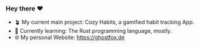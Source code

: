 ### Hey there ❤️

<!--
- 🔭 I’m currently working on ...
- 🌱 I’m currently learning ...
- 👯 I’m looking to collaborate on ...
- 🤔 I’m looking for help with ...
- 💬 Ask me about ...
- 📫 How to reach me: ...
- 😄 Pronouns: ...
- ⚡ Fun fact: ...
-->

- 🪴 My current main project: Cozy Habits, a gamified habit tracking App.
- 📖 Currently learning: The Rust programming language, mostly.
- 🌐 My personal Website: https://ghostfox.de
